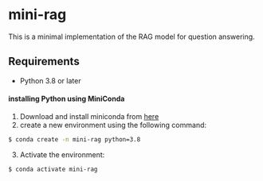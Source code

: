 # mini-rag 

This is a minimal implementation of the RAG model for question answering. 

## Requirements

- Python 3.8 or later 

#### installing Python using MiniConda 

1) Download and install miniconda from [here](https://repo.anaconda.com/miniconda/Miniconda3-latest-Linux-x86_64.sh)
2) create a new environment using the following command:
```bash
$ conda create -n mini-rag python=3.8
```
3) Activate the environment:
```bash 
$ conda activate mini-rag
```